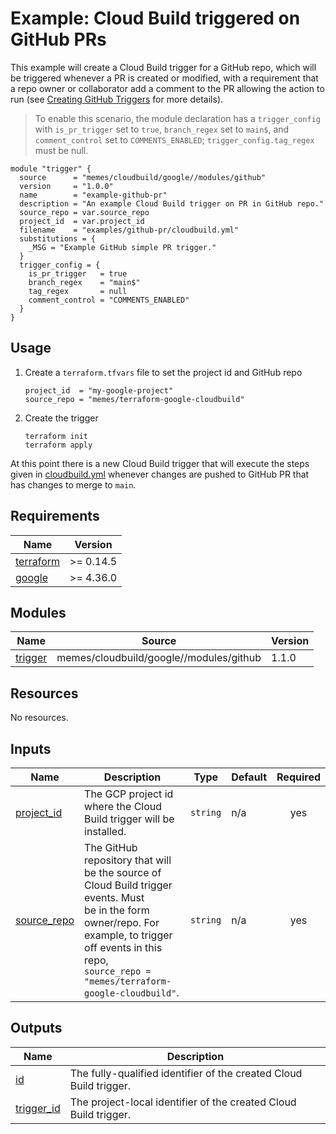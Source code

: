 # Example: Cloud Build triggered on GitHub PRs

This example will create a Cloud Build trigger for a GitHub repo, which will be
triggered whenever a PR is created or modified, with a requirement that a repo
owner or collaborator add a comment to the PR allowing the action to run (see
[Creating GitHub Triggers](https://cloud.google.com/build/docs/automating-builds/build-repos-from-github#creating_github_triggers)
for more details).

> To enable this scenario, the module declaration has a `trigger_config` with
> `is_pr_trigger` set to `true`, `branch_regex` set to `main$`, and `comment_control`
> set to `COMMENTS_ENABLED`; `trigger_config.tag_regex` must be null.

```hcl
module "trigger" {
  source      = "memes/cloudbuild/google//modules/github"
  version     = "1.0.0"
  name        = "example-github-pr"
  description = "An example Cloud Build trigger on PR in GitHub repo."
  source_repo = var.source_repo
  project_id  = var.project_id
  filename    = "examples/github-pr/cloudbuild.yml"
  substitutions = {
    _MSG = "Example GitHub simple PR trigger."
  }
  trigger_config = {
    is_pr_trigger   = true
    branch_regex    = "main$"
    tag_regex       = null
    comment_control = "COMMENTS_ENABLED"
  }
}
```

## Usage

1. Create a `terraform.tfvars` file to set the project id and GitHub repo

    ```hcl
    project_id  = "my-google-project"
    source_repo = "memes/terraform-google-cloudbuild"
    ```

2. Create the trigger

    ```shell
    terraform init
    terraform apply
    ```

At this point there is a new Cloud Build trigger that will execute the steps
given in [cloudbuild.yml](cloudbuild.yml) whenever changes are pushed to GitHub
PR that has changes to merge to `main`.

<!-- markdownlint-disable no-inline-html no-bare-urls -->
<!-- BEGIN_TF_DOCS -->
## Requirements

| Name | Version |
|------|---------|
| <a name="requirement_terraform"></a> [terraform](#requirement\_terraform) | >= 0.14.5 |
| <a name="requirement_google"></a> [google](#requirement\_google) | >= 4.36.0 |

## Modules

| Name | Source | Version |
|------|--------|---------|
| <a name="module_trigger"></a> [trigger](#module\_trigger) | memes/cloudbuild/google//modules/github | 1.1.0 |

## Resources

No resources.

## Inputs

| Name | Description | Type | Default | Required |
|------|-------------|------|---------|:--------:|
| <a name="input_project_id"></a> [project\_id](#input\_project\_id) | The GCP project id where the Cloud Build trigger will be installed. | `string` | n/a | yes |
| <a name="input_source_repo"></a> [source\_repo](#input\_source\_repo) | The GitHub repository that will be the source of Cloud Build trigger events. Must<br/>be in the form owner/repo. For example, to trigger off events in this repo,<br/>`source_repo = "memes/terraform-google-cloudbuild"`. | `string` | n/a | yes |

## Outputs

| Name | Description |
|------|-------------|
| <a name="output_id"></a> [id](#output\_id) | The fully-qualified identifier of the created Cloud Build trigger. |
| <a name="output_trigger_id"></a> [trigger\_id](#output\_trigger\_id) | The project-local identifier of the created Cloud Build trigger. |
<!-- END_TF_DOCS -->
<!-- markdownlint-enable no-inline-html no-bare-urls -->
